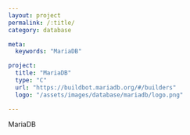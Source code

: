 ```yaml
---
layout: project
permalink: /:title/
category: database

meta:
  keywords: "MariaDB"

project:
  title: "MariaDB"
  type: "C"
  url: "https://buildbot.mariadb.org/#/builders"
  logo: "/assets/images/database/mariadb/logo.png"

---	
```

<p>MariaDB</p>